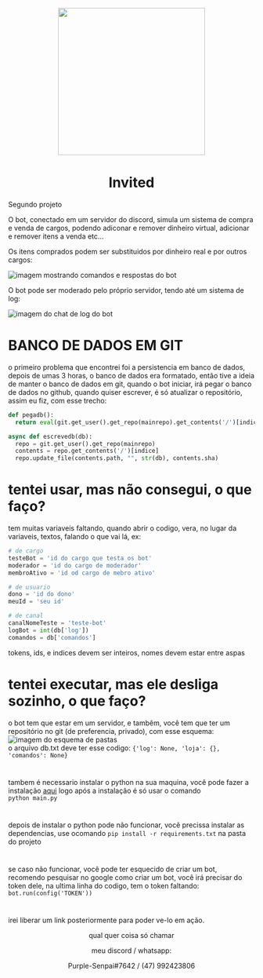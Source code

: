 <p align='center'><img src='https://user-images.githubusercontent.com/59841892/166121885-e9a3a39f-f389-4cea-8116-445ef27d1333.png' height="300" width="300"></p>
<h1 align='center'>Invited</h1>

Segundo projeto

O bot, conectado em um servidor do discord, simula um sistema de compra e venda de cargos, podendo adiconar e remover dinheiro virtual, adicionar e remover itens a venda etc...

Os itens comprados podem ser substituidos por dinheiro real e por outros cargos:

![imagem mostrando comandos e respostas do bot](https://user-images.githubusercontent.com/59841892/166121716-499e5512-ed06-49db-a577-9b1fc9d81dcb.PNG)

O bot pode ser moderado pelo próprio servidor, tendo até um sistema de log:

![imagem do chat de log do bot](https://user-images.githubusercontent.com/59841892/166121725-d1a2ab2b-6844-4395-ba0d-c535356430a8.PNG)

# BANCO DE DADOS EM GIT

o primeiro problema que encontrei foi a persistencia em banco de dados, depois de umas 3 horas, o banco de dados era formatado, então tive a ideia de manter o banco de dados em git, quando o bot iniciar, irá pegar o banco de dados no github, quando quiser escrever, é só atualizar o repositório, assim eu fiz, com esse trecho:

```py
def pegadb():
  return eval(git.get_user().get_repo(mainrepo).get_contents('/')[indice].decoded_content.decode('utf-8'))

async def escrevedb(db):
  repo = git.get_user().get_repo(mainrepo)
  contents = repo.get_contents('/')[indice]
  repo.update_file(contents.path, "", str(db), contents.sha)
```

# tentei usar, mas não consegui, o que faço?

tem muitas variaveis faltando, quando abrir o codigo, vera, no lugar da variaveis, textos, falando o que vai lá, ex:
```py
# de cargo
testeBot = 'id do cargo que testa os bot'
moderador = 'id do cargo de moderador'
membroAtivo = 'id od cargo de mebro ativo'

# de usuario
dono = 'id do dono'
meuId = 'seu id'

# de canal
canalNomeTeste = 'teste-bot'
logBot = int(db['log'])
comandos = db['comandos']
```
tokens, ids, e indices devem ser inteiros, nomes devem estar entre aspas

# tentei executar, mas ele desliga sozinho, o que faço?

o bot tem que estar em um servidor, e tambêm, você tem que ter um repositório no git (de preferencia, privado), com esse esquema:
![imagem do esquema de pastas](https://user-images.githubusercontent.com/59841892/166122295-a16aa222-6e60-4531-9510-d2a76e464873.PNG)
<br>o arquivo db.txt deve ter esse codigo:
`{'log': None, 'loja': {}, 'comandos': None}`
#
tambem é necessario instalar o python na sua maquina, você pode fazer a instalação [aqui](https://www.python.org/ftp/python/3.10.4/python-3.10.4-amd64.exe)
logo após a instalação é só usar o comando 
<br>`python main.py`
#
depois de instalar o python pode não funcionar, você precissa instalar as dependencias, use ocomando `pip install -r requirements.txt` na pasta do projeto
#
se caso não funcionar, você pode ter esquecido de criar um bot, recomendo pesquisar no google como criar um bot, você irá precisar do token dele, na ultima linha do codigo, tem o token faltando:
`bot.run(config('TOKEN'))`
# 

irei liberar um link posteriormente para poder ve-lo em ação.

<p align='center'>qual quer coisa só chamar</p>
<p align='center'>meu discord / whatsapp:</p>
<p align='center'>Purple-Senpai#7642 / (47) 992423806</p>
